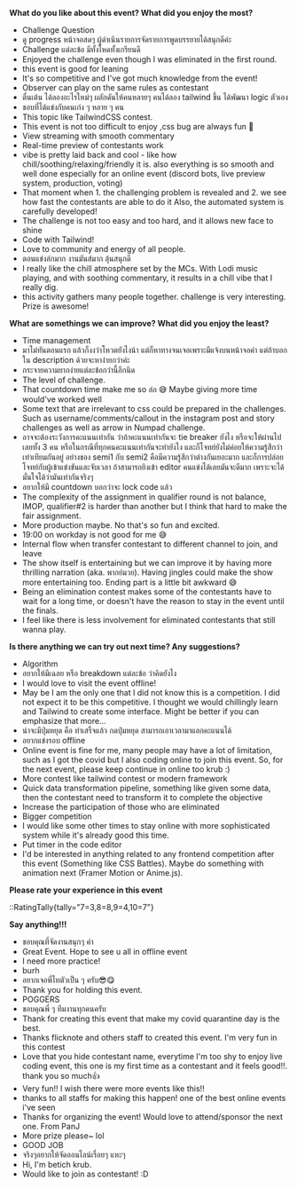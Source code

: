**What do you like about this event? What did you enjoy the most?**

- Challenge Question
- ดู progress หน้าจอสดๆ ผู้ดำเนินรายการจัดรายการพูดบรรยายได้สนุกดีค่ะ
- Challenge แต่ละข้อ มีทั้งโหดทั้งเกรียนดี
- Enjoyed the challenge even though I was eliminated in the first round.
- this event is good for leaning
- It's so competitive and I've got much knowledge from the event!
- Observer can play on the same rules as contestant
- ตื่นเต้น ได้ลองอะไรใหม่ๆ ผลักดันให้คนหลายๆ คนได้ลอง tailwind ขึ้น ได้พัฒนา logic ตัวเอง
- ชอบที่ได้แข่งกับคนเก่ง ๆ หลาย ๆ คน
- This topic like TailwindCSS contest.
- This event is not too difficult to enjoy ,css bug are always fun 🤣
- View streaming with smooth commentary
- Real-time preview of contestants work
- vibe is pretty laid back and cool - like how chill/soothing/relaxing/friendly it is. also everything is so smooth and well done especially for an online event (discord bots, live preview system, production, voting)
- That moment when 1. the challenging problem is revealed and 2. we see how fast the contestants are able to do it Also, the automated system is carefully developed!
- The challenge is not too easy and too hard, and it allows new face to shine
- Code with Tailwind!
- Love to community and energy of all people.
- ตอนแข่งล่กมาก งานมันส์มาก ลุ้นสนุกดี
- I really like the chill atmosphere set by the MCs. With Lodi music playing, and with soothing commentary, it results in a chill vibe that I really dig.
- this activity gathers many people together. challenge is very interesting. Prize is awesome!

**What are somethings we can improve? What did you enjoy the least?**

- Time management
- มาไม่ทันตอนแรก แล้วก็งงว่าโหวตยังไงน้า แต่ก็หาทางจนเจอเพราะมีแจ้งบนหน้าจอค่า แต่ถ้าบอกใน description ด้วยจะหาง่ายกว่าค่ะ
- กระจายความยากง่ายแต่ละข้อกว่านี้อีกนิด
- The level of challenge.
- That countdown time make me so ล่ก 😅 Maybe giving more time would've worked well
- Some text that are irrelevant to css could be prepared in the challenges. Such as username/comments/callout in the instagram post and story challenges as well as arrow in Numpad challenge.
- อาจจะต้องระวังการคะแนนเท่ากัน ว่าถ้าคะแนนเท่ากันจะ tie breaker ยังไง หรือจะให้ผ่านไปเลยทั้ง 3 คน หรือในกรณีที่ทุกคนคะแนนเท่ากันจะทำยังไง และก็โจทย์ยังไม่ค่อยให้ความรู้สึกว่าเท่าเทียมกันอยู่ อย่างของ semi1 กับ semi2 คือมีความรู้สึกว่าต่างกันเยอะมาก และก็การปล่อยโจทย์กับผู้เข้าแข่งขันและจับเวลา ถ้าสามารถยิงเข้า editor คนแข่งได้เลยมันจะดีมาก เพราะจะได้มั่นใจได้ว่ามันเท่ากันจริงๆ
- อยากให้มี countdown บอกว่าจะ lock code แล้ว
- The complexity of the assignment in qualifier round is not balance, IMOP, qualifier#2 is harder than another but I think that hard to make the fair assignment.
- More production maybe. No that's so fun and excited.
- 19:00 on workday is not good for me 😅
- Internal flow when transfer contestant to different channel to join, and leave
- The show itself is entertaining but we can improve it by having more thrilling narration (aka. พากย์มวย). Having jingles could make the show more entertaining too. Ending part is a little bit awkward 😅
- Being an elimination contest makes some of the contestants have to wait for a long time, or doesn't have the reason to stay in the event until the finals.
- I feel like there is less involvement for eliminated contestants that still wanna play.

**Is there anything we can try out next time? Any suggestions?**

- Algorithm
- อยากให้มีเฉลย หรือ breakdown แต่ละข้อ ว่าคิดยังไง
- I would love to visit the event offline!
- May be I am the only one that I did not know this is a competition. I did not expect it to be this competitive. I thought we would chillingly learn and Tailwind to create some interface. Might be better if you can emphasize that more...
- น่าจะมีปุ่มหยุด คือ ทำเสร็จแล้ว กดปุ่มหยุด สามารถเอาเวลามาแลกคะแนนได้
- อยากแข่งรอบ offline
- Online event is fine for me, many people may have a lot of limitation, such as I got the covid but I also coding online to join this event. So, for the next event, please keep continue in online too krub :)
- More contest like tailwind contest or modern framework
- Quick data transformation pipeline, something like given some data, then the contestant need to transform it to complete the objective
- Increase the participation of those who are eliminated
- Bigger competition
- I would like some other times to stay online with more sophisticated system while it's already good this time.
- Put timer in the code editor
- I'd be interested in anything related to any frontend competition after this event (Something like CSS Battles). Maybe do something with animation next (Framer Motion or Anime.js).

**Please rate your experience in this event**

::RatingTally{tally="7=3,8=8,9=4,10=7"}

**Say anything!!!**

- ขอบคุณที่จัดงานสนุกๆ ค่า
- Great Event. Hope to see u all in offline event
- I need more practice!
- burh
- อยากเจอพี่ไทตัวเป็น ๆ ครับ😎😋
- Thank you for holding this event.
- POGGERS
- ขอบคุณพี่ ๆ ทีมงานทุกคนครับ
- Thank for creating this event that make my covid quarantine day is the best.
- Thanks flicknote and others staff to created this event. I'm very fun in this contest
- Love that you hide contestant name, everytime I'm too shy to enjoy live coding event, this one is my first time as a contestant and it feels good!!. thank you so much👍
- Very fun!! I wish there were more events like this!!
- thanks to all staffs for making this happen! one of the best online events i've seen
- Thanks for organizing the event! Would love to attend/sponsor the next one. From PanJ
- More prize please~ lol
- GOOD JOB
- จริงๆอยากให้จัดออนไลน์เรื่อยๆ แหะๆ
- Hi, I'm betich krub.
- Would like to join as contestant! :D
